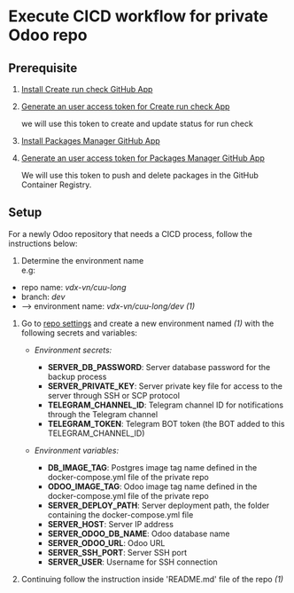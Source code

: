 # Execute CICD workflow for private Odoo repo

## Prerequisite

1. [Install Create run check GitHub App](https://github.com/apps/create-run-check)
1. [Generate an user access token for Create run check App](https://docs.github.com/en/apps/creating-github-apps/authenticating-with-a-github-app/generating-a-user-access-token-for-a-github-app)

    we will use this token to create and update status for run check

1. [Install Packages Manager GitHub App](https://github.com/apps/packages-manager)
1. [Generate an user access token for Packages Manager GitHub App](https://docs.github.com/en/apps/creating-github-apps/authenticating-with-a-github-app/generating-a-user-access-token-for-a-github-app)

    We will use this token to push and delete packages in the GitHub Container Registry.

## Setup

For a newly Odoo repository that needs a CICD process, follow the instructions below:

1. Determine the environment name  
  e.g:  

- repo name: *vdx-vn/cuu-long*
- branch: *dev*
- --> environment name: *vdx-vn/cuu-long/dev* *(1)*

1. Go to [repo settings](https://github.com/vdx-vn/odoo-cicd-executor/settings/environments) and create a new environment named *(1)* with the following secrets and variables:

   - *Environment secrets:*
     - **SERVER_DB_PASSWORD**: Server database password for the backup process
     - **SERVER_PRIVATE_KEY**: Server private key file for access to the server through SSH or SCP protocol
     - **TELEGRAM_CHANNEL_ID**: Telegram channel ID for notifications through the Telegram channel
     - **TELEGRAM_TOKEN**: Telegram BOT token (the BOT added to this TELEGRAM_CHANNEL_ID)

   - *Environment variables:*
     - **DB_IMAGE_TAG**: Postgres image tag name defined in the docker-compose.yml file of the private repo
     - **ODOO_IMAGE_TAG**: Odoo image tag name defined in the docker-compose.yml file of the private repo
     - **SERVER_DEPLOY_PATH**: Server deployment path, the folder containing the docker-compose.yml file
     - **SERVER_HOST**: Server IP address
     - **SERVER_ODOO_DB_NAME**: Odoo database name
     - **SERVER_ODOO_URL**: Odoo URL
     - **SERVER_SSH_PORT**: Server SSH port
     - **SERVER_USER**: Username for SSH connection

1. Continuing follow the instruction inside 'README.md' file of the repo *(1)*
